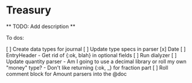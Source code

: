 Treasury
========

** TODO: Add description **


To dos:

[ ] Create data types for journal
[ ] Update type specs in parser
		[x] Date
		[ ] EntryHeader
			- Get rid of {:ok, blah} in optional fields
		[ ] Run dialyzer
[ ] Update quantity parser
		- Am I going to use a decimal library or roll my own "money" type?
		- Don't like returning {:ok, _} for fraction part
[ ] Roll comment block for Amount parsers into the @doc
